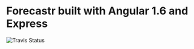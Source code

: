# Forecastr built with Angular 1.6 and Express 

![Travis Status](https://travis-ci.org/mickeyJoe86/ForecastrAngular.svg?branch=master)